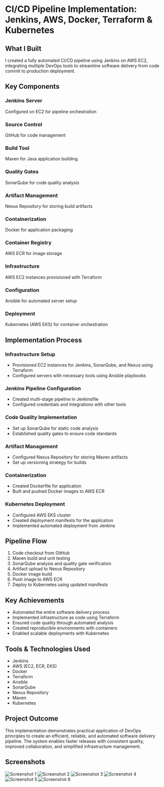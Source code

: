 CI/CD Pipeline Implementation: Jenkins, AWS, Docker, Terraform & Kubernetes
============================================================

What I Built
------------

I created a fully automated CI/CD pipeline using Jenkins on AWS EC2, integrating multiple DevOps tools to streamline software delivery from code commit to production deployment.

Key Components
---------------

### Jenkins Server

Configured on EC2 for pipeline orchestration

### Source Control

GitHub for code management

### Build Tool

Maven for Java application building

### Quality Gates

SonarQube for code quality analysis

### Artifact Management

Nexus Repository for storing build artifacts

### Containerization

Docker for application packaging

### Container Registry

AWS ECR for image storage

### Infrastructure

AWS EC2 instances provisioned with Terraform

### Configuration

Ansible for automated server setup

### Deployment

Kubernetes (AWS EKS) for container orchestration

Implementation Process
--------------------

### Infrastructure Setup

* Provisioned EC2 instances for Jenkins, SonarQube, and Nexus using Terraform
* Configured servers with necessary tools using Ansible playbooks

### Jenkins Pipeline Configuration

* Created multi-stage pipeline in Jenkinsfile
* Configured credentials and integrations with other tools

### Code Quality Implementation

* Set up SonarQube for static code analysis
* Established quality gates to ensure code standards

### Artifact Management

* Configured Nexus Repository for storing Maven artifacts
* Set up versioning strategy for builds

### Containerization

* Created Dockerfile for application
* Built and pushed Docker images to AWS ECR

### Kubernetes Deployment

* Configured AWS EKS cluster
* Created deployment manifests for the application
* Implemented automated deployment from Jenkins

Pipeline Flow
-------------

1. Code checkout from GitHub
2. Maven build and unit testing
3. SonarQube analysis and quality gate verification
4. Artifact upload to Nexus Repository
5. Docker image build
6. Push image to AWS ECR
7. Deploy to Kubernetes using updated manifests

Key Achievements
----------------

* Automated the entire software delivery process
* Implemented infrastructure as code using Terraform
* Ensured code quality through automated analysis
* Created reproducible environments with containers
* Enabled scalable deployments with Kubernetes

Tools & Technologies Used
-------------------------

* Jenkins
* AWS (EC2, ECR, EKS)
* Docker
* Terraform
* Ansible
* SonarQube
* Nexus Repository
* Maven
* Kubernetes

Project Outcome
--------------

This implementation demonstrates practical application of DevOps principles to create an efficient, reliable, and automated software delivery pipeline. The system enables faster releases with consistent quality, improved collaboration, and simplified infrastructure management.

Screenshots
----------

![Screenshot 1](/images/1.jpeg)
![Screenshot 2](/images/2.jpeg)
![Screenshot 3](/images/3.jpeg)
![Screenshot 4](/images/4.jpeg)
![Screenshot 5](/images/5.jpeg)
![Screenshot 6](/images/6.jpeg)

